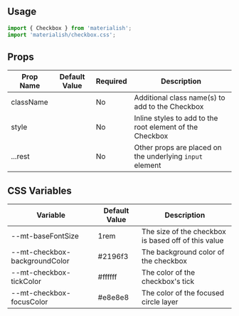 ## Usage

```jsx
import { Checkbox } from 'materialish';
import 'materialish/checkbox.css';
```

## Props

| Prop Name | Default Value | Required | Description                                              |
| --------- | ------------- | -------- | -------------------------------------------------------- |
| className |               | No       | Additional class name(s) to add to the Checkbox          |
| style     |               | No       | Inline styles to add to the root element of the Checkbox |
| ...rest   |               | No       | Other props are placed on the underlying `input` element |

## CSS Variables

| Variable                      | Default Value | Description                                         |
| ----------------------------- | ------------- | --------------------------------------------------- |
| --mt-baseFontSize             | 1rem          | The size of the checkbox is based off of this value |
| --mt-checkbox-backgroundColor | #2196f3       | The background color of the checkbox                |
| --mt-checkbox-tickColor       | #ffffff       | The color of the checkbox's tick                    |
| --mt-checkbox-focusColor      | #e8e8e8       | The color of the focused circle layer               |

